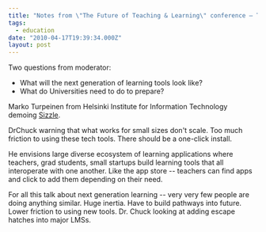 ```yaml
---
title: "Notes from \"The Future of Teaching & Learning\" conference — Tools and Technology Models"
tags:
  - education
date: "2010-04-17T19:39:34.000Z"
layout: post
---
```


Two questions from moderator:

* What will the next generation of learning tools look like?
* What do Universities need to do to prepare?

Marko Turpeinen from Helsinki Institute for Information Technology demoing [Sizzle][0].

DrChuck warning that what works for small sizes don't scale. Too much friction to using these tech tools. There should be a one-click install.

He envisions large diverse ecosystem of learning applications where teachers, grad students, small startups build learning tools that all interoperate with one another. Like the app store -- teachers can find apps and click to add them depending on their need.

For all this talk about next generation learning -- very very few people are doing anything similar. Huge inertia. Have to build pathways into future. Lower friction to using new tools. Dr. Chuck looking at adding escape hatches into major LMSs.


[0]: http://www.sizzlelab.org/
